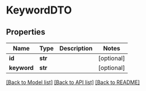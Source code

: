 # KeywordDTO

## Properties
Name | Type | Description | Notes
------------ | ------------- | ------------- | -------------
**id** | **str** |  | [optional] 
**keyword** | **str** |  | [optional] 

[[Back to Model list]](../README.md#documentation-for-models) [[Back to API list]](../README.md#documentation-for-api-endpoints) [[Back to README]](../README.md)


